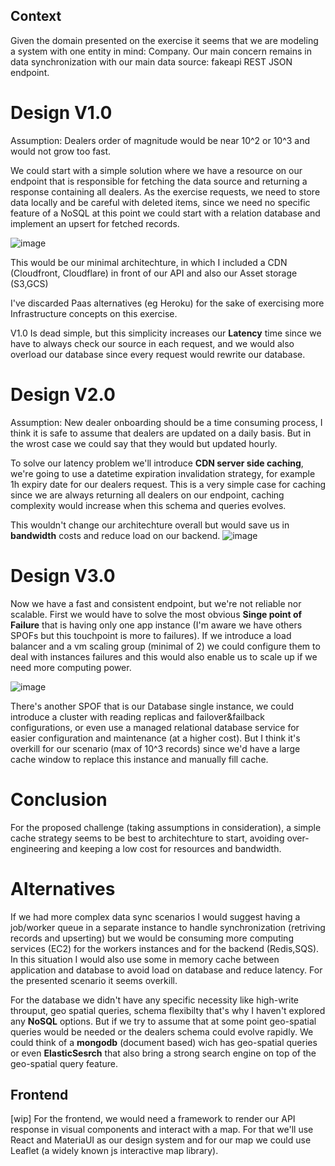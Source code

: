 ## Context

Given the domain presented on the exercise it seems that we are modeling a system with one entity in mind: Company.
Our main concern remains in data synchronization with our main data source: fakeapi REST JSON endpoint.

# Design V1.0
Assumption: Dealers order of magnitude would be near 10^2 or 10^3 and would not grow too fast. 

We could start with a simple solution where we have a resource on our endpoint that is responsible for fetching the data source and returning a response containing all dealers. As the exercise requests, we need to store data locally and be careful with deleted items, since we need no specific feature of a NoSQL at this point we could start with a relation database and implement an upsert for fetched records. 

![image](https://user-images.githubusercontent.com/400858/118904221-cf53c400-b8ef-11eb-8ad1-b9baac8e5b80.png)

This would be our minimal architechture, in which I included a CDN (Cloudfront, Cloudflare) in front of our API and also our Asset storage (S3,GCS)

I've discarded Paas alternatives (eg Heroku) for the sake of exercising more Infrastructure concepts on this exercise.

V1.0 Is dead simple, but this simplicity increases our **Latency** time since we have to always check our source in each request, and we would also overload our database since every request would rewrite our database.

# Design V2.0

Assumption: New dealer onboarding should be a time consuming process, I think it is safe to assume that dealers are updated on a daily basis. But in the wrost case we could say that they would but updated hourly.

To solve our latency problem we'll introduce **CDN server side caching**, we're going to use a datetime expiration invalidation strategy, for example 1h expiry date for our dealers request. This is a very simple case for caching since we are always returning all dealers on our endpoint, caching complexity would increase when this schema and queries evolves.

This wouldn't change our architechture overall but would save us in **bandwidth** costs and reduce load on our backend.
![image](https://user-images.githubusercontent.com/400858/118905906-0bd4ef00-b8f3-11eb-8912-4eacc17d3886.png)

# Design V3.0

Now we have a fast and consistent endpoint, but we're not reliable nor scalable. First we would have to solve the most obvious **Singe point of Failure** that is having only one app instance (I'm aware we have others SPOFs but this touchpoint is more to failures). If we introduce a load balancer and a vm scaling group (minimal of 2) we could configure them to deal with instances failures and this would also enable us to scale up if we need more computing power.

![image](https://user-images.githubusercontent.com/400858/118907945-d16d5100-b8f6-11eb-8fb7-cb66af11a5c0.png)

There's another SPOF that is our Database single instance, we could introduce a cluster with reading replicas and failover&failback configurations, or even use a managed relational database service for easier configuration and maintenance (at a higher cost). But I think it's overkill for our scenario (max of 10^3 records) since we'd have a large cache window to replace this instance and manually fill cache.

# Conclusion

For the proposed challenge (taking assumptions in consideration), a simple cache strategy seems to be best to architechture to start, avoiding over-engineering and keeping a low cost for resources and bandwidth.

# Alternatives

If we had more complex data sync scenarios I would suggest having a job/worker queue in a separate instance to handle synchronization (retriving records and upserting) but we would be consuming more computing services (EC2) for the workers instances and for the backend (Redis,SQS). In this situation I would also use some in memory cache between application and database to avoid load on database and reduce latency. For the presented scenario it seems overkill. 

For the database we didn't have any specific necessity like high-write throuput, geo spatial queries, schema flexibilty that's why I haven't explored any **NoSQL** options. But if we try to assume that at some point geo-spatial queries would be needed or the dealers schema could evolve rapidly. We could think of a **mongodb** (document based) wich has geo-spatial queries or even **ElasticSesrch** that also bring a strong search engine on top of the geo-spatial query feature.

## Frontend
[wip]
For the frontend, we would need a framework to render our API response in visual components and interact with a map. For that we'll use React and MateriaUI as our design system and for our map we could use Leaflet (a widely known js interactive map library).

